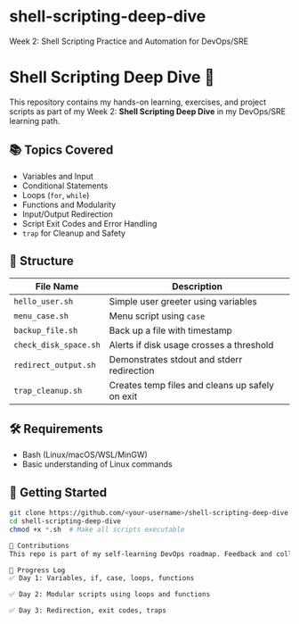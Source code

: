 # shell-scripting-deep-dive
Week 2: Shell Scripting Practice and Automation for DevOps/SRE

# Shell Scripting Deep Dive 🚀

This repository contains my hands-on learning, exercises, and project scripts as part of my Week 2: **Shell Scripting Deep Dive** in my DevOps/SRE learning path.

## 📚 Topics Covered

- Variables and Input
- Conditional Statements
- Loops (`for`, `while`)
- Functions and Modularity
- Input/Output Redirection
- Script Exit Codes and Error Handling
- `trap` for Cleanup and Safety

## 📁 Structure

| File Name              | Description                                      |
|------------------------|--------------------------------------------------|
| `hello_user.sh`        | Simple user greeter using variables              |
| `menu_case.sh`         | Menu script using `case`                         |
| `backup_file.sh`       | Back up a file with timestamp                    |
| `check_disk_space.sh`  | Alerts if disk usage crosses a threshold         |
| `redirect_output.sh`   | Demonstrates stdout and stderr redirection       |
| `trap_cleanup.sh`      | Creates temp files and cleans up safely on exit  |

## 🛠️ Requirements

- Bash (Linux/macOS/WSL/MinGW)
- Basic understanding of Linux commands

## 🚀 Getting Started

```bash
git clone https://github.com/<your-username>/shell-scripting-deep-dive.git
cd shell-scripting-deep-dive
chmod +x *.sh  # Make all scripts executable

🤝 Contributions
This repo is part of my self-learning DevOps roadmap. Feedback and collaboration are welcome!

📅 Progress Log
✅ Day 1: Variables, if, case, loops, functions

✅ Day 2: Modular scripts using loops and functions

✅ Day 3: Redirection, exit codes, traps
